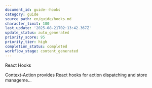 ```yaml
---
document_id: guide--hooks
category: guide
source_path: en/guide/hooks.md
character_limit: 100
last_update: '2025-08-21T02:13:42.367Z'
update_status: auto_generated
priority_score: 95
priority_tier: high
completion_status: completed
workflow_stage: content_generated
---
```

React Hooks

Context-Action provides React hooks for action dispatching and store manageme...
